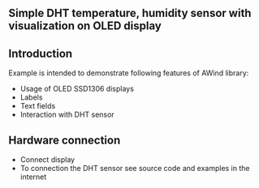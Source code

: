 Simple DHT temperature, humidity sensor with visualization on OLED display
------------
Introduction
------------
Example is intended to demonstrate following features of AWind library: 
- Usage of OLED SSD1306 displays 
- Labels
- Text fields
- Interaction with DHT sensor


Hardware connection
-------------------
- Connect display
- To connection the DHT sensor see source code and examples in the internet 